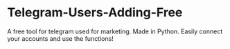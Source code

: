# Telegram-Users-Adding-Free
A free tool for telegram used for marketing. Made in Python. Easily connect your accounts and use the functions!
